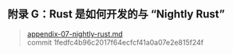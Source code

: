 ## 附录 G：Rust 是如何开发的与 “Nightly Rust”

> [appendix-07-nightly-rust.md](https://github.com/rust-lang/book/blob/master/src/appendix-07-nightly-rust.md)
> <br />
> commit 1fedfc4b96c2017f64ecfcf41a0a07e2e815f24f